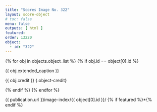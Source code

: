 ```yaml
---
title: "Scores Image No. 322"
layout: score-object
# toc: false
menu: false
outputs: [ html ]
featured: 
order: 13220
object:
  - id: "322"
---
```


{% for obj in objects.object_list %}
{% if obj.id == object[0].id %}

{{ obj.extended_caption }}

{{ obj.credit }} {.object-credit}

{% endif %}
{% endfor %}

<div class="object-credit object-url is-print-only">

{{ publication.url }}image-index/{{ object[0].id }}/ {% if featured %}*{% endif %}

</div>
